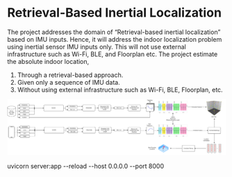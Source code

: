# Retrieval-Based Inertial Localization

The project addresses the domain of “Retrieval-based inertial localization” based on IMU inputs.
Hence, it will address the indoor localization problem using inertial sensor IMU inputs only.
This will not use external infrastructure such as Wi-Fi, BLE, and Floorplan etc. The project
estimate the absolute indoor location,

1. Through a retrieval-based approach.
2. Given only a sequence of IMU data.
3. Without using external infrastructure such as Wi-Fi, BLE, Floorplan, etc.

![alt text](https://github.com/FYPUoM18/fyp-retrival-based-localization/blob/develop/architecture/diag.drawio.png)

uvicorn server:app --reload --host 0.0.0.0 --port 8000
